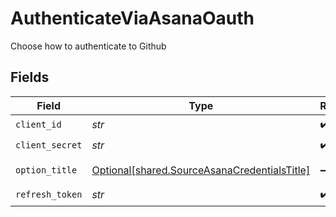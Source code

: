 # AuthenticateViaAsanaOauth

Choose how to authenticate to Github


## Fields

| Field                                                                                              | Type                                                                                               | Required                                                                                           | Description                                                                                        |
| -------------------------------------------------------------------------------------------------- | -------------------------------------------------------------------------------------------------- | -------------------------------------------------------------------------------------------------- | -------------------------------------------------------------------------------------------------- |
| `client_id`                                                                                        | *str*                                                                                              | :heavy_check_mark:                                                                                 | N/A                                                                                                |
| `client_secret`                                                                                    | *str*                                                                                              | :heavy_check_mark:                                                                                 | N/A                                                                                                |
| `option_title`                                                                                     | [Optional[shared.SourceAsanaCredentialsTitle]](../../models/shared/sourceasanacredentialstitle.md) | :heavy_minus_sign:                                                                                 | OAuth Credentials                                                                                  |
| `refresh_token`                                                                                    | *str*                                                                                              | :heavy_check_mark:                                                                                 | N/A                                                                                                |